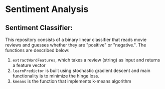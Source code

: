 # Sentiment Analysis
## Sentiment Classifier:

This repository consists of a binary linear classifier that reads movie reviews and guesses whether they are "positive" or "negative.". The functions are described below:

1. ```extractWordFeatures```, which takes a review (string) as input and returns a feature vector
2. ```learnPredictor``` is built using stochastic gradient descent and main functionality is to minimize the hinge loss.
3. ``` kmeans ``` is the function that implements k-means algorithm 
